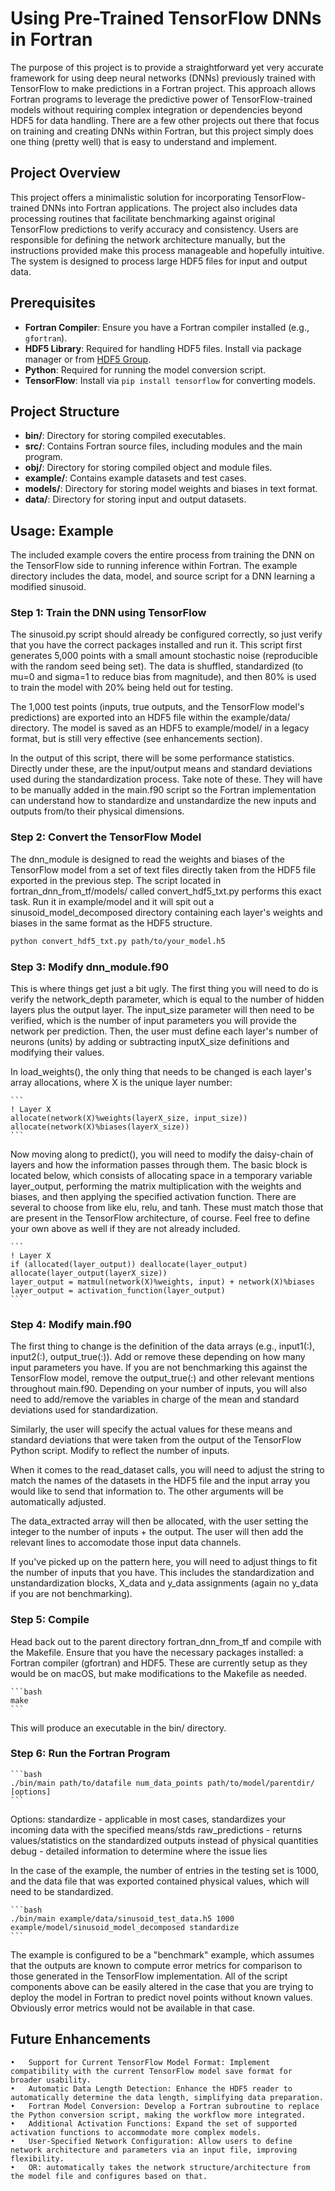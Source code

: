 # Using Pre-Trained TensorFlow DNNs in Fortran

The purpose of this project is to provide a straightforward yet very accurate framework for using deep neural networks (DNNs) previously trained with TensorFlow to make predictions in a Fortran project. This approach allows Fortran programs to leverage the predictive power of TensorFlow-trained models without requiring complex integration or dependencies beyond HDF5 for data handling. There are a few other projects out there that focus on training and creating DNNs within Fortran, but this project simply does one thing (pretty well) that is easy to understand and implement.

## Project Overview

This project offers a minimalistic solution for incorporating TensorFlow-trained DNNs into Fortran applications. The project also includes data processing routines that facilitate benchmarking against original TensorFlow predictions to verify accuracy and consistency. Users are responsible for defining the network architecture manually, but the instructions provided make this process manageable and hopefully intuitive. The system is designed to process large HDF5 files for input and output data.

## Prerequisites

- **Fortran Compiler**: Ensure you have a Fortran compiler installed (e.g., `gfortran`).
- **HDF5 Library**: Required for handling HDF5 files. Install via package manager or from [HDF5 Group](https://www.hdfgroup.org/downloads/hdf5/).
- **Python**: Required for running the model conversion script.
- **TensorFlow**: Install via `pip install tensorflow` for converting models.

## Project Structure

- **bin/**: Directory for storing compiled executables.
- **src/**: Contains Fortran source files, including modules and the main program.
- **obj/**: Directory for storing compiled object and module files.
- **example/**: Contains example datasets and test cases.
- **models/**: Directory for storing model weights and biases in text format.
- **data/**: Directory for storing input and output datasets.

## Usage: Example

The included example covers the entire process from training the DNN on the TensorFlow side to running inference within Fortran. The example directory includes the data, model, and source script for a DNN learning a modified sinusoid.

### Step 1: Train the DNN using TensorFlow

The sinusoid.py script should already be configured correctly, so just verify that you have the correct packages installed and run it. This script first generates 5,000 points with a small amount stochastic noise (reproducible with the random seed being set). The data is shuffled, standardized (to mu=0 and sigma=1 to reduce bias from magnitude), and then 80% is used to train the model with 20% being held out for testing. 

The 1,000 test points (inputs, true outputs, and the TensorFlow model's predictions) are exported into an HDF5 file within the example/data/ directory. The model is saved as an HDF5 to example/model/ in a legacy format, but is still very effective (see enhancements section).

In the output of this script, there will be some performance statistics. Directly under these, are the input/output means and standard deviations used during the standardization process. Take note of these. They will have to be manually added in the main.f90 script so the Fortran implementation can understand how to standardize and unstandardize the new inputs and outputs from/to their physical dimensions.

### Step 2: Convert the TensorFlow Model

The dnn_module is designed to read the weights and biases of the TensorFlow model from a set of text files directly taken from the HDF5 file exported in the previous step. The script located in fortran_dnn_from_tf/models/ called convert_hdf5_txt.py performs this exact task. Run it in example/model and it will spit out a sinusoid_model_decomposed directory containing each layer's weights and biases in the same format as the HDF5 structure.

   ```bash
   python convert_hdf5_txt.py path/to/your_model.h5
   ```

### Step 3: Modify dnn_module.f90

This is where things get just a bit ugly. The first thing you will need to do is verify the network_depth parameter, which is equal to the number of hidden layers plus the output layer. The input_size parameter will then need to be verified, which is the number of input parameters you will provide the network per prediction. Then, the user must define each layer's number of neurons (units) by adding or subtracting inputX_size definitions and modifying their values.

In load_weights(), the only thing that needs to be changed is each layer's array allocations, where X is the unique layer number:

    ```
    ! Layer X
    allocate(network(X)%weights(layerX_size, input_size))
    allocate(network(X)%biases(layerX_size))
    ```

Now moving along to predict(), you will need to modify the daisy-chain of layers and how the information passes through them. The basic block is located below, which consists of allocating space in a temporary variable layer_output, performing the matrix multiplication with the weights and biases, and then applying the specified activation function. There are several to choose from like elu, relu, and tanh. These must match those that are present in the TensorFlow architecture, of course. Feel free to define your own above as well if they are not already included.

    ```
    ! Layer X
    if (allocated(layer_output)) deallocate(layer_output)
    allocate(layer_output(layerX_size))
    layer_output = matmul(network(X)%weights, input) + network(X)%biases
    layer_output = activation_function(layer_output)
    ```

### Step 4: Modify main.f90

The first thing to change is the definition of the data arrays (e.g., input1(:), input2(:), output_true(:)). Add or remove these depending on how many input parameters you have. If you are not benchmarking this against the TensorFlow model, remove the output_true(:) and other relevant mentions throughout main.f90. Depending on your number of inputs, you will also need to add/remove the variables in charge of the mean and standard deviations used for standardization.

Similarly, the user will specify the actual values for these means and standard deviations that were taken from the output of the TensorFlow Python script. Modify to reflect the number of inputs.

When it comes to the read_dataset calls, you will need to adjust the string to match the names of the datasets in the HDF5 file and the input array you would like to send that information to. The other arguments will be automatically adjusted.

The data_extracted array will then be allocated, with the user setting the integer to the number of inputs + the output. The user will then add the relevant lines to accomodate those input data channels.

If you've picked up on the pattern here, you will need to adjust things to fit the number of inputs that you have. This includes the standardization and unstandardization blocks, X_data and y_data assignments (again no y_data if you are not benchmarking).

### Step 5: Compile

Head back out to the parent directory fortran_dnn_from_tf and compile with the Makefile. Ensure that you have the necessary packages installed: a Fortran compiler (gfortran) and HDF5. These are currently setup as they would be on macOS, but make modifications to the Makefile as needed.

    ```bash
    make
    ```

This will produce an executable in the bin/ directory.

### Step 6: Run the Fortran Program

    ```bash
    ./bin/main path/to/datafile num_data_points path/to/model/parentdir/ [options]
    ```

Options:
standardize - applicable in most cases, standardizes your incoming data with the specified means/stds
raw_predictions - returns values/statistics on the standardized outputs instead of physical quantities
debug - detailed information to determine where the issue lies

In the case of the example, the number of entries in the testing set is 1000, and the data file that was exported contained physical values, which will need to be standardized.

    ```bash
    ./bin/main example/data/sinusoid_test_data.h5 1000 example/model/sinusoid_model_decomposed standardize
    ```

The example is configured to be a "benchmark" example, which assumes that the outputs are known to compute error metrics for comparison to those generated in the TensorFlow implementation. All of the script components above can be easily altered in the case that you are trying to deploy the model in Fortran to predict novel points without known values. Obviously error metrics would not be available in that case.


## Future Enhancements

	•	Support for Current TensorFlow Model Format: Implement compatibility with the current TensorFlow model save format for broader usability.
	•	Automatic Data Length Detection: Enhance the HDF5 reader to automatically determine the data length, simplifying data preparation.
	•	Fortran Model Conversion: Develop a Fortran subroutine to replace the Python conversion script, making the workflow more integrated.
	•	Additional Activation Functions: Expand the set of supported activation functions to accommodate more complex models.
	•	User-Specified Network Configuration: Allow users to define network architecture and parameters via an input file, improving flexibility.
	•	OR: automatically takes the network structure/architecture from the model file and configures based on that.
